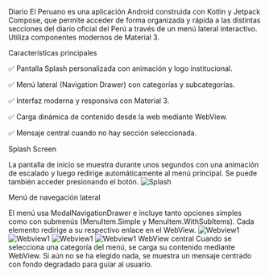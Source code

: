 Diario El Peruano es una aplicación Android construida con Kotlin y Jetpack Compose, que permite acceder de forma organizada y rápida a las distintas secciones del diario oficial del Perú a través de un menú lateral interactivo. Utiliza componentes modernos de Material 3.

Características principales

✅ Pantalla Splash personalizada con animación y logo institucional.

✅ Menú lateral (Navigation Drawer) con categorías y subcategorías.

✅ Interfaz moderna y responsiva con Material 3.

✅ Carga dinámica de contenido desde la web mediante WebView.

✅ Mensaje central cuando no hay sección seleccionada.

Splash Screen

La pantalla de inicio se muestra durante unos segundos con una animación de escalado y luego redirige automáticamente al menú principal. Se puede también acceder presionando el botón.
![Splash](https://github.com/LeonardoDRR31/Aplicaciones-Moviles/blob/f34f4268e1c828706c8b69a4d7ebb19ad194a329/DiarioElPeruano/Splash.jpeg)

Menú de navegación lateral

El menú usa ModalNavigationDrawer e incluye tanto opciones simples como con submenús (MenuItem.Simple y MenuItem.WithSubItems). Cada elemento redirige a su respectivo enlace en el WebView.
![Webview1](https://github.com/LeonardoDRR31/Aplicaciones-Moviles/blob/9d5a48c330452877b049eae4aba30233a884646c/DiarioElPeruano/Webview1.jpeg)
![Webview1](https://github.com/LeonardoDRR31/Aplicaciones-Moviles/blob/9d5a48c330452877b049eae4aba30233a884646c/DiarioElPeruano/Webview1.jpeg)
![Webview1](https://github.com/LeonardoDRR31/Aplicaciones-Moviles/blob/9d5a48c330452877b049eae4aba30233a884646c/DiarioElPeruano/Webview1.jpeg)
![Webview1](https://github.com/LeonardoDRR31/Aplicaciones-Moviles/blob/9d5a48c330452877b049eae4aba30233a884646c/DiarioElPeruano/Webview1.jpeg)
WebView central
Cuando se selecciona una categoría del menú, se carga su contenido mediante WebView. Si aún no se ha elegido nada, se muestra un mensaje centrado con fondo degradado para guiar al usuario.
